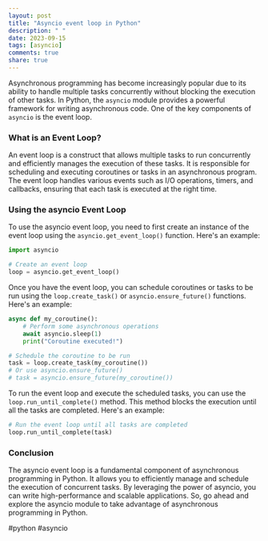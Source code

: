 ```yaml
---
layout: post
title: "Asyncio event loop in Python"
description: " "
date: 2023-09-15
tags: [asyncio]
comments: true
share: true
---
```


Asynchronous programming has become increasingly popular due to its ability to handle multiple tasks concurrently without blocking the execution of other tasks. In Python, the `asyncio` module provides a powerful framework for writing asynchronous code. One of the key components of `asyncio` is the event loop.

### What is an Event Loop?

An event loop is a construct that allows multiple tasks to run concurrently and efficiently manages the execution of these tasks. It is responsible for scheduling and executing coroutines or tasks in an asynchronous program. The event loop handles various events such as I/O operations, timers, and callbacks, ensuring that each task is executed at the right time.

### Using the asyncio Event Loop

To use the asyncio event loop, you need to first create an instance of the event loop using the `asyncio.get_event_loop()` function. Here's an example:

```python
import asyncio

# Create an event loop
loop = asyncio.get_event_loop()
```

Once you have the event loop, you can schedule coroutines or tasks to be run using the `loop.create_task()` or `asyncio.ensure_future()` functions. Here's an example:

```python
async def my_coroutine():
    # Perform some asynchronous operations
    await asyncio.sleep(1)
    print("Coroutine executed!")

# Schedule the coroutine to be run
task = loop.create_task(my_coroutine())
# Or use asyncio.ensure_future()
# task = asyncio.ensure_future(my_coroutine())
```

To run the event loop and execute the scheduled tasks, you can use the `loop.run_until_complete()` method. This method blocks the execution until all the tasks are completed. Here's an example:

```python
# Run the event loop until all tasks are completed
loop.run_until_complete(task)
```

### Conclusion

The asyncio event loop is a fundamental component of asynchronous programming in Python. It allows you to efficiently manage and schedule the execution of concurrent tasks. By leveraging the power of asyncio, you can write high-performance and scalable applications. So, go ahead and explore the asyncio module to take advantage of asynchronous programming in Python.

#python #asyncio
